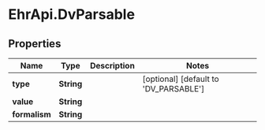 # EhrApi.DvParsable

## Properties
Name | Type | Description | Notes
------------ | ------------- | ------------- | -------------
**type** | **String** |  | [optional] [default to &#x27;DV_PARSABLE&#x27;]
**value** | **String** |  | 
**formalism** | **String** |  | 
